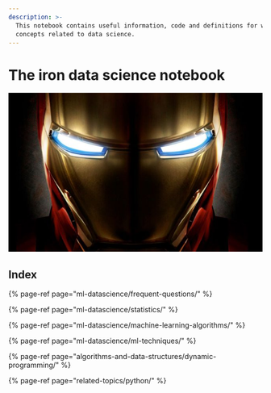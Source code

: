```yaml
---
description: >-
  This notebook contains useful information, code and definitions for well-known
  concepts related to data science.
---
```


# The iron data science notebook



![Tell me, Jarvis](.gitbook/assets/ironman.jpg)

## Index

{% page-ref page="ml-datascience/frequent-questions/" %}

{% page-ref page="ml-datascience/statistics/" %}

{% page-ref page="ml-datascience/machine-learning-algorithms/" %}

{% page-ref page="ml-datascience/ml-techniques/" %}

{% page-ref page="algorithms-and-data-structures/dynamic-programming/" %}

{% page-ref page="related-topics/python/" %}



